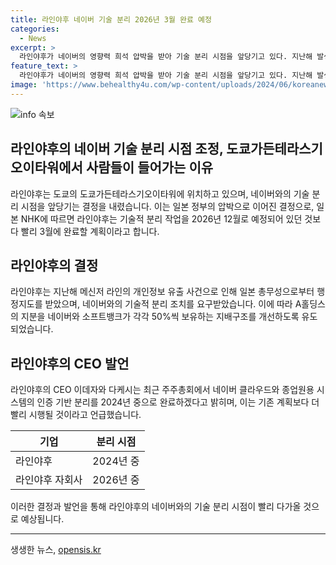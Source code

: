 ```yaml
---
title: 라인야후 네이버 기술 분리 2026년 3월 완료 예정
categories:
  - News
excerpt: >
  라인야후가 네이버의 영향력 희석 압박을 받아 기술 분리 시점을 앞당기고 있다. 지난해 발생한 개인정보 유출 사건으로 인해 행정지도를 받은 라인야후는 네이버와의 기술적 분리 조치를 요구받았다. 이에 CEO는 네이버 클라우드와 시스템의 분리를 2024년 중으로 완료하겠다고 밝히며, 최종적으로 자회사의 시스템 분리를 2026년보다 앞당길 것이라고 전했다.
feature_text: >
  라인야후가 네이버의 영향력 희석 압박을 받아 기술 분리 시점을 앞당기고 있다. 지난해 발생한 개인정보 유출 사건으로 인해 행정지도를 받은 라인야후는 네이버와의 기술적 분리 조치를 요구받았다. 이에 CEO는 네이버 클라우드와 시스템의 분리를 2024년 중으로 완료하겠다고 밝히며, 최종적으로 자회사의 시스템 분리를 2026년보다 앞당길 것이라고 전했다.
image: 'https://www.behealthy4u.com/wp-content/uploads/2024/06/koreanews.jpg'
---
```


<p><img src="https://www.behealthy4u.com/wp-content/uploads/2024/06/koreanews.jpg" alt="info 속보" /></p>

<h2 data-ke-size="size26">라인야후의 네이버 기술 분리 시점 조정, 도쿄가든테라스기오이타워에서 사람들이 들어가는 이유</h2>

<p data-ke-size="size16">라인야후는 도쿄의 도쿄가든테라스기오이타워에 위치하고 있으며, 네이버와의 기술 분리 시점을 앞당기는 결정을 내렸습니다. 이는 일본 정부의 압박으로 이어진 결정으로, 일본 NHK에 따르면 라인야후는 기술적 분리 작업을 2026년 12월로 예정되어 있던 것보다 빨리 3월에 완료할 계획이라고 합니다.</p>

<h2 data-ke-size="size26">라인야후의 결정</h2>

<p data-ke-size="size16">라인야후는 지난해 메신저 라인의 개인정보 유출 사건으로 인해 일본 총무성으로부터 행정지도를 받았으며, 네이버와의 기술적 분리 조치를 요구받았습니다. 이에 따라 A홀딩스의 지분을 네이버와 소프트뱅크가 각각 50%씩 보유하는 지배구조를 개선하도록 유도되었습니다.</p>

<h2 data-ke-size="size26">라인야후의 CEO 발언</h2>

<p data-ke-size="size16">라인야후의 CEO 이데자와 다케시는 최근 주주총회에서 네이버 클라우드와 종업원용 시스템의 인증 기반 분리를 2024년 중으로 완료하겠다고 밝히며, 이는 기존 계획보다 더 빨리 시행될 것이라고 언급했습니다.</p>

<table>
<thead>
    <tr>
        <th>기업</th>
        <th>분리 시점</th>
    </tr>
</thead>
<tbody>
    <tr>
        <td>라인야후</td>
        <td>2024년 중</td>
    </tr>
    <tr>
        <td>라인야후 자회사</td>
        <td>2026년 중</td>
    </tr>
</tbody>
</table>

<p data-ke-size="size16">이러한 결정과 발언을 통해 라인야후의 네이버와의 기술 분리 시점이 빨리 다가올 것으로 예상됩니다.</p>

<p><hr></p>
생생한 뉴스, <a href="https://opensis.kr" rel="dofollow">opensis.kr</a>



